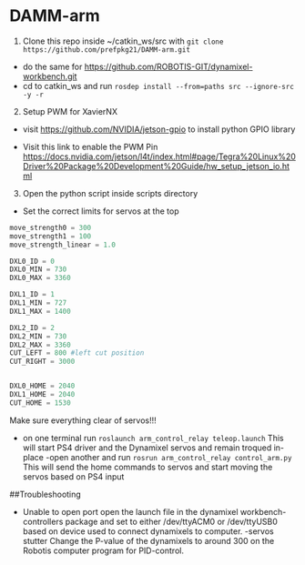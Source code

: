 # DAMM-arm

1. Clone this repo inside ~/catkin_ws/src  with `git clone https://github.com/prefpkg21/DAMM-arm.git`
 - do the same for https://github.com/ROBOTIS-GIT/dynamixel-workbench.git
 - cd to catkin_ws and run 
 `rosdep install --from=paths src --ignore-src -y -r`
 
2. Setup PWM for XavierNX
 - visit https://github.com/NVIDIA/jetson-gpio to install python GPIO library
 
 - Visit this link to enable the PWM Pin https://docs.nvidia.com/jetson/l4t/index.html#page/Tegra%20Linux%20Driver%20Package%20Development%20Guide/hw_setup_jetson_io.html
 
 
3. Open the python script inside scripts directory
- Set the correct limits for servos at the top
```python
move_strength0 = 300
move_strength1 = 100
move_strength_linear = 1.0

DXL0_ID = 0
DXL0_MIN = 730
DXL0_MAX = 3360

DXL1_ID = 1
DXL1_MIN = 727
DXL1_MAX = 1400

DXL2_ID = 2
DXL2_MIN = 730
DXL2_MAX = 3360
CUT_LEFT = 800 #left cut position
CUT_RIGHT = 3000


DXL0_HOME = 2040
DXL1_HOME = 2040
CUT_HOME = 1530
```
Make sure everything clear of servos!!!
- on one terminal run `roslaunch arm_control_relay teleop.launch`
This will start PS4 driver and the Dynamixel servos and remain troqued in-place
-open another and run `rosrun arm_control_relay control_arm.py`
This will send the home commands to servos and start moving the servos based on PS4 input


##Troubleshooting
- Unable to open port 
open the launch file in the dynamixel workbench-controllers package and set to either /dev/ttyACM0 or /dev/ttyUSB0 based on device used to connect dynamixels to computer.
-servos stutter
Change the P-value of the dynamixels to around 300 on the Robotis computer program for PID-control.

